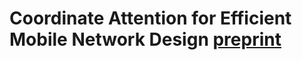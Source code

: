 # Coordinate Attention for Efficient Mobile Network Design [preprint](https://arxiv.org/abs/2103.02907)
